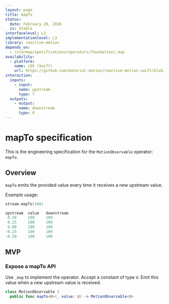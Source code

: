```yaml
---
layout: page
title: mapTo
status:
  date: February 20, 2016
  is: Stable
interfacelevel: L2
implementationlevel: L3
library: reactive-motion
depends_on:
  - /starmap/specifications/operators/foundation/_map
availability:
  - platform:
    name: iOS (Swift)
    url: https://github.com/material-motion/reactive-motion-swift/blob/develop/src/operators/mapTo.swift
interaction:
  inputs:
    - input:
      name: upstream
      type: T
  outputs:
    - output:
      name: downstream
      type: U
---
```


# mapTo specification

This is the engineering specification for the `MotionObservable` operator: `mapTo`.

## Overview

`mapTo` emits the provided value every time it receives a new upstream value.

Example usage:

```swift
stream.mapTo(100)

upstream  value   downstream
 0.50     100     100
 0.25     100     100
 0.00     100     100
-0.25     100     100
-0.50     100     100
```

## MVP

### Expose a mapTo API

Use `_map` to implement the operator. Accept a constant of type `U`. Emit this value when a
new upstream value is received.

```swift
class MotionObservable {
  public func mapTo<U>(_ value: U) -> MotionObservable<U>
```
